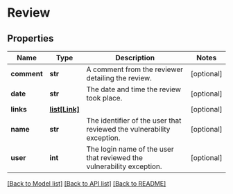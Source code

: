 # Review

## Properties
Name | Type | Description | Notes
------------ | ------------- | ------------- | -------------
**comment** | **str** | A comment from the reviewer detailing the review.  | [optional] 
**date** | **str** | The date and time the review took place. | [optional] 
**links** | [**list[Link]**](Link.md) |  | [optional] 
**name** | **str** | The identifier of the user that reviewed the vulnerability exception. | [optional] 
**user** | **int** | The login name of the user that reviewed the vulnerability exception. | [optional] 

[[Back to Model list]](../README.md#documentation-for-models) [[Back to API list]](../README.md#documentation-for-api-endpoints) [[Back to README]](../README.md)


